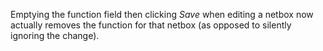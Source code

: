 Emptying the function field then clicking *Save* when editing a netbox
now actually removes the function for that netbox (as opposed to
silently ignoring the change).
